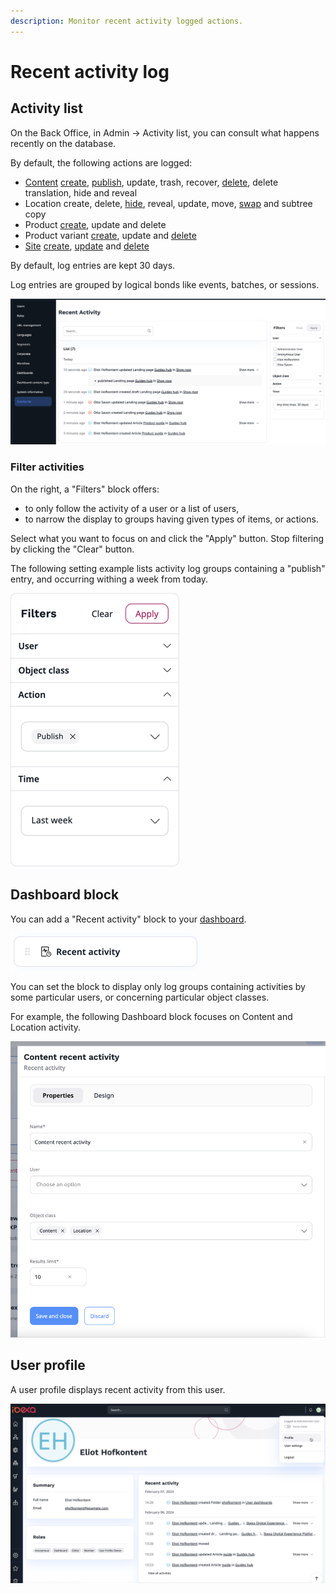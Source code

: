 ```yaml
---
description: Monitor recent activity logged actions.
---
```


# Recent activity log

## Activity list

On the Back Office, in Admin -> Activity list, you can consult what happens recently on the database.

By default, the following actions are logged:

- [Content](content_items.md) [create](create_edit_content_items.md#create-content-items), [publish](publish_instantly.md#publish-content-instantly), update, trash, recover, [delete](copy_move_hide_content.md#multi-file-move), delete translation, hide and reveal
- Location create, delete, [hide](manage_locations_urls.md#hide-locations), reveal, update, move, [swap](manage_locations_urls.md#swap-locations) and subtree copy
- Product [create](create_edit_product.md), update and delete
- Product variant [create](work_with_product_variants.md#generate-variants), update and [delete](work_with_product_variants.md#delete-variants)
- [Site](work_with_sites.md) [create](work_with_sites.md#create-a-website), [update](work_with_sites.md#edit-an-existing-website) and [delete](work_with_sites.md#delete-an-existing-website)

By default, log entries are kept 30 days.

Log entries are grouped by logical bonds like events, batches, or sessions.

![Activity list](img/4.6_activity_list.png)

### Filter activities

On the right, a "Filters" block offers:

* to only follow the activity of a user or a list of users,
* to narrow the display to groups having given types of items, or actions.

Select what you want to focus on and click the "Apply" button. Stop filtering by clicking the "Clear" button.

The following setting example lists activity log groups containing a "publish" entry, and occurring withing a week from today.

![Published last week](img/filters.png)

## Dashboard block

You can add a "Recent activity" block to your [dashboard](discover_ui.md#dashboard).

!["Recent activity" block](img/recent_activity_block.png)

You can set the block to display only log groups containing activities by some particular users, or concerning particular object classes.

For example, the following Dashboard block focuses on Content and Location activity.

!["Content recent activity" block settings](img/recent_activity_block_settings.png)

## User profile

A user profile displays recent activity from this user.

!["Recent activity" in user profile](img/recent_activity_user_profile.png)
